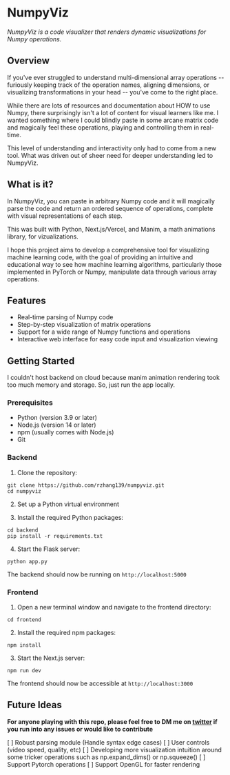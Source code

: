 # NumpyViz

*NumpyViz is a code visualizer that renders dynamic visualizations for Numpy operations.* 

## Overview

If you've ever struggled to understand multi-dimensional array operations -- furiously keeping track of the operation names, aligning dimensions, or visualizing transformations in your head -- you've come to the right place.

While there are lots of resources and documentation about HOW to use Numpy, there surprisingly isn't a lot of content for visual learners like me. I wanted something where I could blindly paste in some arcane matrix code and magically feel these operations, playing and controlling them in real-time. 

This level of understanding and interactivity only had to come from a new tool. What was driven out of sheer need for deeper understanding led to NumpyViz.

## What is it?

In NumpyViz, you can paste in arbitrary Numpy code and it will magically parse the code and return an ordered sequence of operations, complete with visual representations of each step.

This was built with Python, Next.js/Vercel, and Manim, a math animations library, for vizualizations. 

I hope this project aims to develop a comprehensive tool for visualizing machine learning code, with the goal of providing an intuitive and educational way to see how machine learning algorithms, particularly those implemented in PyTorch or Numpy, manipulate data through various array operations.

## Features

- Real-time parsing of Numpy code
- Step-by-step visualization of matrix operations
- Support for a wide range of Numpy functions and operations
- Interactive web interface for easy code input and visualization viewing

## Getting Started
I couldn't host backend on cloud because manim animation rendering took too much memory and storage. So, just run the app locally.

### Prerequisites

- Python (version 3.9 or later)
- Node.js (version 14 or later)
- npm (usually comes with Node.js)
- Git

### Backend
1. Clone the repository:
```
git clone https://github.com/rzhang139/numpyviz.git
cd numpyviz
```

2. Set up a Python virtual environment

3. Install the required Python packages:
```
cd backend
pip install -r requirements.txt
```

4. Start the Flask server:
```
python app.py
```

The backend should now be running on `http://localhost:5000`

### Frontend
1. Open a new terminal window and navigate to the frontend directory:
```
cd frontend
```
2. Install the required npm packages:
```
npm install
```
3. Start the Next.js server:
```
npm run dev
```

The frontend should now be accessible at `http://localhost:3000`

## Future Ideas

**For anyone playing with this repo, please feel free to DM me on [twitter](https://twitter.com/rzhang139) if you run into any issues or would like to contribute**

[ ] Robust parsing module (Handle syntax edge cases)
[ ] User controls (video speed, quality, etc)
[ ] Developing more visualization intuition around some tricker operations such as np.expand_dims() or np.squeeze()
[ ] Support Pytorch operations
[ ] Support OpenGL for faster rendering